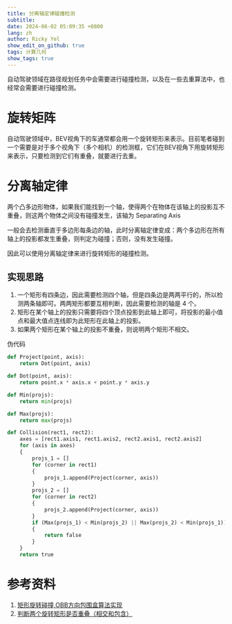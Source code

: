 ```yaml
---
title: 分离轴定律碰撞检测
subtitle:
date: 2024-06-02 05:09:35 +0800
lang: zh
author: Ricky Yel
show_edit_on_github: true
tags: 计算几何
show_tags: true
---
```


自动驾驶领域在路径规划任务中会需要进行碰撞检测，以及在一些去重算法中，也经常会需要进行碰撞检测。
<!--more-->

# 旋转矩阵

自动驾驶领域中，BEV视角下的车通常都会用一个旋转矩形来表示。目前笔者碰到一个需要是对于多个视角下（多个相机）的检测框，它们在BEV视角下用旋转矩形来表示，只要检测到它们有重叠，就要进行去重。

# 分离轴定律

两个凸多边形物体，如果我们能找到一个轴，使得两个在物体在该轴上的投影互不重叠，则这两个物体之间没有碰撞发生，该轴为 Separating Axis

一般会去检测垂直于多边形每条边的轴，此时分离轴定律变成：两个多边形在所有轴上的投影都发生重叠，则判定为碰撞；否则，没有发生碰撞。

因此可以使用分离轴定律来进行旋转矩形的碰撞检测。

## 实现思路

1. 一个矩形有四条边，因此需要检测四个轴，但是四条边是两两平行的，所以检测两条轴即可。两两矩形都要互相判断，因此需要检测的轴是 4 个。
2. 矩形在某个轴上的投影只需要将四个顶点投影到此轴上即可，将投影的最小值点和最大值点连线即为此矩形在此轴上的投影。
3. 如果两个矩形在某个轴上的投影不重叠，则说明两个矩形不相交。

伪代码

```python
def Project(point, axis):
    return Dot(point, axis)

def Dot(point, axis):
    return point.x * axis.x + point.y * axis.y

def Min(projs):
    return min(projs)

def Max(projs):
    return max(projs)

def Collision(rect1, rect2):
    axes = [rect1.axis1, rect1.axis2, rect2.axis1, rect2.axis2]
    for (axis in axes)
    {
        projs_1 = []
        for (corner in rect1)
        {
            projs_1.append(Project(corner, axis))
        }
        projs_2 = []
        for (corner in rect2)
        {
            projs_2.append(Project(corner, axis))
        }
        if (Max(projs_1) < Min(projs_2) || Max(projs_2) < Min(projs_1))
        {
            return false
        }
    }
    return true
```


# 参考资料

1. [矩形旋转碰撞,OBB方向包围盒算法实现](https://blog.csdn.net/tom_221x/article/details/38457757)
2. [判断两个旋转矩形是否重叠（相交和包含）](https://github.com/francecil/leetcode/issues/1)
